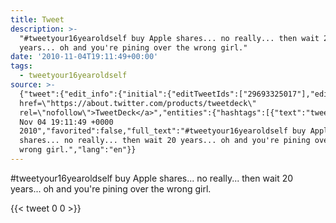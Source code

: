 ```yaml
---
title: Tweet
description: >-
  "#tweetyour16yearoldself buy Apple shares... no really... then wait 20
  years... oh and you're pining over the wrong girl."
date: '2010-11-04T19:11:49+00:00'
tags:
  - tweetyour16yearoldself
source: >-
  {"tweet":{"edit_info":{"initial":{"editTweetIds":["29693325017"],"editableUntil":"2010-11-04T20:11:49.000Z","editsRemaining":"5","isEditEligible":true}},"retweeted":false,"source":"<a
  href=\"https://about.twitter.com/products/tweetdeck\"
  rel=\"nofollow\">TweetDeck</a>","entities":{"hashtags":[{"text":"tweetyour16yearoldself","indices":["0","23"]}],"symbols":[],"user_mentions":[],"urls":[]},"display_text_range":["0","120"],"favorite_count":"0","id_str":"29693325017","truncated":false,"retweet_count":"0","id":"29693325017","created_at":"Thu
  Nov 04 19:11:49 +0000
  2010","favorited":false,"full_text":"#tweetyour16yearoldself buy Apple
  shares... no really... then wait 20 years... oh and you're pining over the
  wrong girl.","lang":"en"}}
---
```

#tweetyour16yearoldself buy Apple shares... no really... then wait 20 years... oh and you're pining over the wrong girl.
    
{{< tweet 0 0 >}}
    
